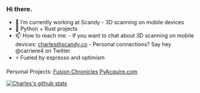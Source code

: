 ### Hi there. 

- 🔭 I’m currently working at Scandy - 3D scanning on mobile devices
- 🌱 Python + Rust projects
- 📫 How to reach me: 
      -   If you want to chat about 3D scanning on mobile devices:  charles@scandy.co
      -   Personal connections? Say hey @carriere4 on Twitter
- ⚡ Fueled by espresso and optimism

Personal Projects:
[Fusion Chronicles](https://fusionchronicles.com)
[PyAcquire.com](https://pyacquire.com)



[![Charles's github stats](https://github-readme-stats.vercel.app/api?username=carriere4&count_private=true&show_icons=true)](https://github.com/carriere4/github-readme-stats)

